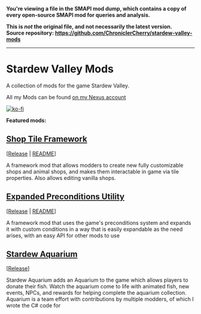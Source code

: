 **You're viewing a file in the SMAPI mod dump, which contains a copy of every open-source SMAPI mod
for queries and analysis.**

**This is _not_ the original file, and not necessarily the latest version.**  
**Source repository: https://github.com/ChroniclerCherry/stardew-valley-mods**

----

# Stardew Valley Mods
A collection of mods for the game Stardew Valley.

All my Mods can be found [on my Nexus account](https://www.nexusmods.com/stardewvalley/users/3590100?tab=user+files)

[![ko-fi](https://www.ko-fi.com/img/githubbutton_sm.svg)](https://ko-fi.com/L3L61RYLE)

**Featured mods:**

## [Shop Tile Framework](https://github.com/ChroniclerCherry/stardew-valley-mods/tree/master/ShopTileFramework)
[[Release](https://www.nexusmods.com/stardewvalley/mods/5005) | [README](https://github.com/ChroniclerCherry/stardew-valley-mods/blob/master/ShopTileFramework/README.md)]

A framework mod that allows modders to create new fully customizable shops and animal shops, and makes them interactable in game via tile properties. Also allows editing vanilla shops.

## [Expanded Preconditions Utility](https://github.com/ChroniclerCherry/stardew-valley-mods/tree/master/ExpandedPreconditionsUtility)
[[Release](https://www.nexusmods.com/stardewvalley/mods/6529) | [README](https://github.com/ChroniclerCherry/stardew-valley-mods/blob/master/ExpandedPreconditionsUtility/README.md)]

A framework mod that uses the game's preconditions system and expands it with custom conditions in a way that is easily expandable as the need arises, with an easy API for other mods to use


## [Stardew Aquarium](https://github.com/ChroniclerCherry/stardew-valley-mods/tree/master/StardewAquarium)
[[Release](https://www.nexusmods.com/stardewvalley/mods/6372)]

Stardew Aquarium adds an Aquarium to the game which allows players to donate their fish. Watch the aquarium come to life with animated fish, new events, NPCs, and rewards for helping complete the aquarium collection. Aquarium is a team effort with contributions by multiple modders, of which I wrote the C# code for
